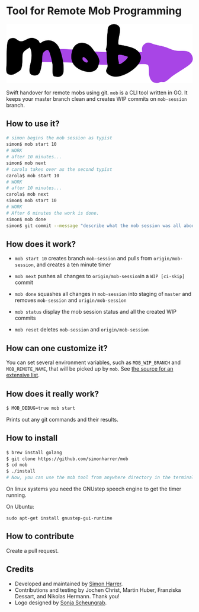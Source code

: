 # Tool for Remote Mob Programming

![mob Logo](logo.svg)

Swift handover for remote mobs using git. 
`mob` is a CLI tool written in GO.
It keeps your master branch clean and creates WIP commits on `mob-session` branch.

## How to use it?

```bash
# simon begins the mob session as typist
simon$ mob start 10
# WORK
# after 10 minutes...
simon$ mob next
# carola takes over as the second typist
carola$ mob start 10
# WORK
# after 10 minutes...
carola$ mob next
simon$ mob start 10
# WORK
# After 6 minutes the work is done.
simon$ mob done
simon$ git commit --message "describe what the mob session was all about"
```

## How does it work?

- `mob start 10` creates branch `mob-session` and pulls from `origin/mob-session`, and creates a ten minute timer
- `mob next` pushes all changes to `origin/mob-session`in a `WIP [ci-skip]` commit
- `mob done` squashes all changes in `mob-session` into staging of `master` and removes `mob-session` and `origin/mob-session` 

- `mob status` display the mob session status and all the created WIP commits
- `mob reset` deletes `mob-session` and `origin/mob-session`

## How can one customize it?
You can set several environment variables, such as `MOB_WIP_BRANCH` and `MOB_REMOTE_NAME`, that will be picked up by `mob`. See [the source for an extensive list](https://github.com/remotemobprogramming/mob/blob/master/mob.go#L12).

## How does it really work?

```bash
$ MOB_DEBUG=true mob start
```

Prints out any git commands and their results.

## How to install

```bash
$ brew install golang
$ git clone https://github.com/simonharrer/mob
$ cd mob
$ ./install
# Now, you can use the mob tool from anywhere directory in the terminal
```

On linux systems you need the GNUstep speech engine to get the timer running.

On Ubuntu:
```
sudo apt-get install gnustep-gui-runtime
```

## How to contribute

Create a pull request.

## Credits

- Developed and maintained by [Simon Harrer](https://twitter.com/simonharrer).
- Contributions and testing by Jochen Christ, Martin Huber, Franziska Dessart, and Nikolas Hermann. Thank you!
- Logo designed by [Sonja Scheungrab](https://twitter.com/multebaerr).
